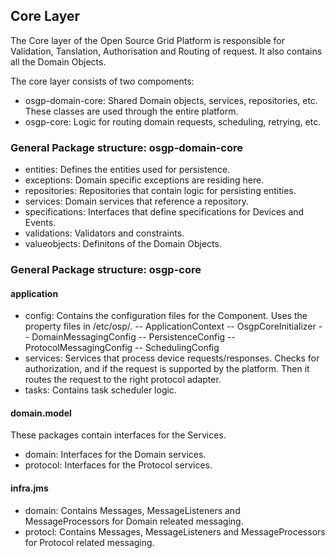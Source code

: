 ## Core Layer

The Core layer of the Open Source Grid Platform is responsible for Validation, Tanslation, Authorisation and Routing of request. It also contains all the Domain Objects.

The core layer consists of two compoments:

- osgp-domain-core: Shared Domain objects, services, repositories, etc. These classes are used through the entire platform.
- osgp-core: Logic for routing domain requests, scheduling, retrying, etc.

### General Package structure: osgp-domain-core

- entities: Defines the entities used for persistence.
- exceptions: Domain specific exceptions are residing here.
- repositories: Repositories that contain logic for persisting entities.
- services: Domain services that reference a repository.
- specifications: Interfaces that define specifications for Devices and Events.
- validations: Validators and constraints.
- valueobjects: Definitons of the Domain Objects.

### General Package structure: osgp-core

#### application
- config: Contains the configuration files for the Component. Uses the property files in /etc/osp/.
-- ApplicationContext
-- OsgpCoreInitializer
-- DomainMessagingConfig
-- PersistenceConfig
-- ProtocolMessagingConfig
-- SchedulingConfig
- services: Services that process device requests/responses. Checks for authorization, and if the request is supported by the platform. Then it routes the request to the right protocol adapter.
- tasks: Contains task scheduler logic.

#### domain.model
These packages contain interfaces for the Services.
- domain: Interfaces for the Domain services.
- protocol: Interfaces for the Protocol services.

#### infra.jms
- domain: Contains Messages, MessageListeners and MessageProcessors for Domain releated messaging.
- protocl: Contains Messages, MessageListeners and MessageProcessors for Protocol related messaging.


